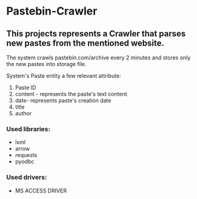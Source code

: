 # Pastebin-Crawler
## This projects represents a Crawler that parses new pastes from the mentioned website.
The system crawls pastebin.com/archive every 2 minutes and stores only the new pastes into storage file.

System's Paste entity a few relevant attribute:
1) Paste ID 
2) content - represents the paste's text content
3) date- represents paste's creation date
4) title
5) author

### Used libraries:
* lxml
* arrow
* requests
* pyodbc
### Used drivers:
* MS ACCESS DRIVER


